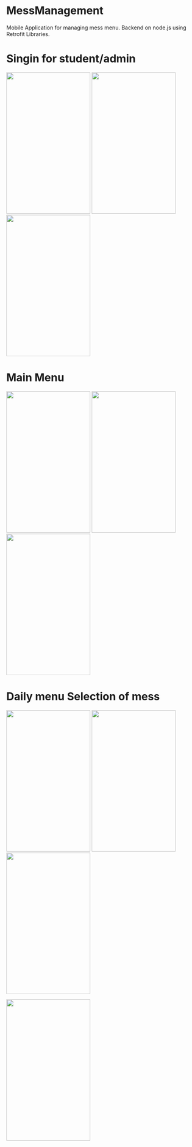 # MessManagement
Mobile Application for managing mess menu. Backend on node.js using Retrofit Libraries.

# Singin for student/admin
<image src="images/image1.png" width="220" height="370"> <image src="images/image2.png" width="220" height="370"> <image src="images/image3.png" width="220" height="370">

# Main Menu
<image src="images/image4.png" width="220" height="370"> <image src="images/image5.png" width="220" height="370"> <image src="images/image6.png" width="220" height="370"> 
  
# Daily menu Selection of mess
<image src="images/image7.png" width="220" height="370"> <image src="images/image8.png" width="220" height="370"> <image src="images/image9.png" width="220" height="370">
  
 <image src="images/image10.png" width="220" height="370">
